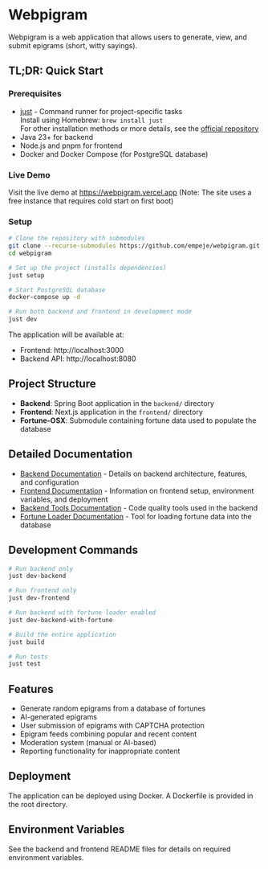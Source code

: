 # Webpigram

Webpigram is a web application that allows users to generate, view, and submit epigrams (short, witty sayings).

## TL;DR: Quick Start

### Prerequisites

- [just](https://github.com/casey/just) - Command runner for project-specific tasks  
  Install using Homebrew: `brew install just`  
  For other installation methods or more details, see the [official repository](https://github.com/casey/just)
- Java 23+ for backend
- Node.js and pnpm for frontend
- Docker and Docker Compose (for PostgreSQL database)

### Live Demo

Visit the live demo at https://webpigram.vercel.app (Note: The site uses a free instance that requires cold start on first boot)

### Setup

```bash
# Clone the repository with submodules
git clone --recurse-submodules https://github.com/empeje/webpigram.git
cd webpigram

# Set up the project (installs dependencies)
just setup

# Start PostgreSQL database
docker-compose up -d

# Run both backend and frontend in development mode
just dev
```

The application will be available at:
- Frontend: http://localhost:3000
- Backend API: http://localhost:8080

## Project Structure

- **Backend**: Spring Boot application in the `backend/` directory
- **Frontend**: Next.js application in the `frontend/` directory
- **Fortune-OSX**: Submodule containing fortune data used to populate the database

## Detailed Documentation

- [Backend Documentation](backend/README.md) - Details on backend architecture, features, and configuration
- [Frontend Documentation](frontend/README.md) - Information on frontend setup, environment variables, and deployment
- [Backend Tools Documentation](backend/README-TOOLS.md) - Code quality tools used in the backend
- [Fortune Loader Documentation](backend/src/main/java/io/mpj/webpigram/tools/README.md) - Tool for loading fortune data into the database

## Development Commands

```bash
# Run backend only
just dev-backend

# Run frontend only
just dev-frontend

# Run backend with fortune loader enabled
just dev-backend-with-fortune

# Build the entire application
just build

# Run tests
just test
```

## Features

- Generate random epigrams from a database of fortunes
- AI-generated epigrams
- User submission of epigrams with CAPTCHA protection
- Epigram feeds combining popular and recent content
- Moderation system (manual or AI-based)
- Reporting functionality for inappropriate content

## Deployment

The application can be deployed using Docker. A Dockerfile is provided in the root directory.

## Environment Variables

See the backend and frontend README files for details on required environment variables.
